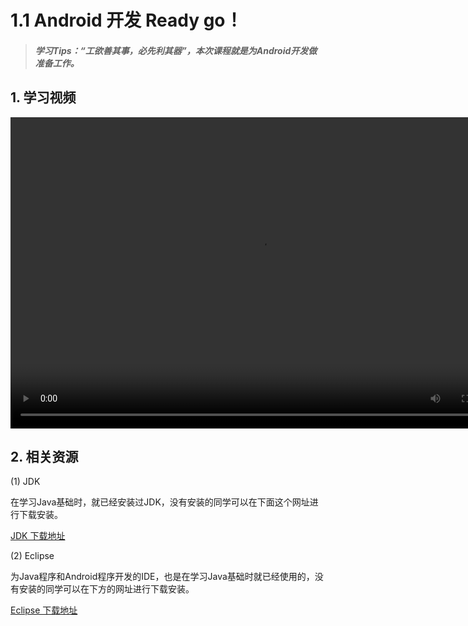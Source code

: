 # 1.1 Android 开发 Ready go！

>##### 学习Tips：“工欲善其事，必先利其器”，本次课程就是为Android开发做准备工作。

## 1. 学习视频

<video src="http://pan.ananas.chaoxing.com/floder/preview?d=%252FDownloads%252F1%25E8%25B5%25B0%25E8%25BF%259B%25E7%25BC%25A4%25E7%25BA%25B7%25E7%259A%2584Android%25E4%25B8%2596%25E7%2595%258C-Android%2520%25E5%25BC%2580%25E5%258F%2591Ready%2520go.mp4" width="800" height="498" controls="controls">
</video>

## 2. 相关资源

(1) JDK

在学习Java基础时，就已经安装过JDK，没有安装的同学可以在下面这个网址进行下载安装。

[JDK 下载地址](http://www.oracle.com/technetwork/java/javase/downloads/index-jsp-138363.html)

(2) Eclipse

为Java程序和Android程序开发的IDE，也是在学习Java基础时就已经使用的，没有安装的同学可以在下方的网址进行下载安装。

[Eclipse 下载地址](http://www.eclipse.org/downloads/)
